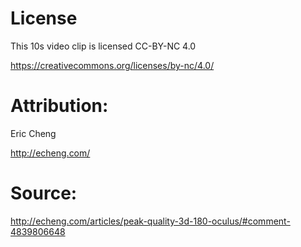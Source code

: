 # License

This 10s video clip is licensed CC-BY-NC 4.0

https://creativecommons.org/licenses/by-nc/4.0/

# Attribution:

Eric Cheng

http://echeng.com/

# Source:

http://echeng.com/articles/peak-quality-3d-180-oculus/#comment-4839806648


